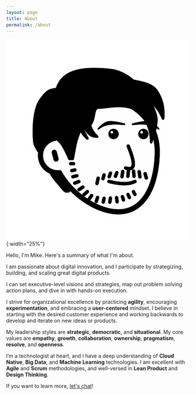 ```yaml
---
layout: page
title: About
permalink: /about
---
```


<style>
img {
    /*border-radius: 10%;*/
    display: block;
    margin: 0 auto;
}
</style>

![notion avatar](/assets/images/mike-avatar.png){:width="25%"}

Hello, I'm Mike. Here's a summary of what I'm about.

I am passionate about digital innovation, and I participate by strategizing, building, and scaling great digital products.

I can set executive-level visions and strategies, map out problem solving action plans, and dive in with hands-on execution.

I strive for organizational excellence by practicing **agility**, encouraging **experimentation**, and embracing a **user-centered** mindset. I believe in starting with the desired customer experience and working backwards to develop and iterate on new ideas or products.

My leadership styles are **strategic**, **democratic**, and **situational**. My core values are **empathy**, **growth**, **collaboration**, **ownership**, **pragmatism**, **resolve**, and **openness**.

I’m a technologist at heart, and I have a deep understanding of **Cloud Native**, **Big Data**, and **Machine Learning** technologies. I am excellent with **Agile** and **Scrum** methodologies, and well-versed in **Lean Product** and **Design Thinking**.


<!-- Hello hello! Welcome to my personal blog, where I write about **problem solving**, **machine learning**, **artificial intelligence**, **design** and **product management**. I'm interested in employing structured thinking to systematically tackle problems I encounter in life, work, and everything in between. This generally means 

1. Diving deep to define the root problem statement,
2. Dissecting the problem into more tractable sub-problems,
3. Prioritizing sub-problems based on impact,
4. Applying the appropriate techniques to solve the important sub-problems,
5. Establishing a suitable cadence to follow up on the solutions.

In my previous life as an academic, I contributed to research in **synchrotron-based X-ray nanoscopy techniques** and **3D object reconstruction algorithms**. If you are interested, then check out my <a href="https://scholar.google.com/citations?user=L_oHzBUAAAAJ&hl=en" target="_blank">Google Scholar page</a>.  -->

If you want to learn more, [let's chat](mailto:hellomikelo@gmail.com)!